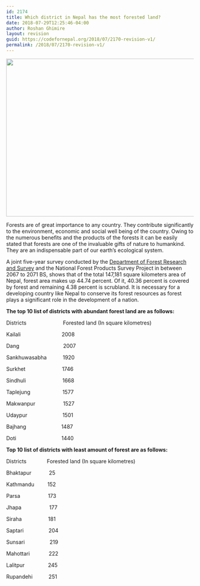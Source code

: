 ```yaml
---
id: 2174
title: Which district in Nepal has the most forested land?
date: 2018-07-29T12:25:46-04:00
author: Roshan Ghimire
layout: revision
guid: https://codefornepal.org/2018/07/2170-revision-v1/
permalink: /2018/07/2170-revision-v1/
---
```

[<img class="alignnone wp-image-2171" src="https://codefornepal.org/wp-content/uploads/2017/12/Screen-Shot-2018-07-29-at-11.52.49-AM-300x153.png" alt="" width="831" height="424" srcset="https://codefornepal.org/wp-content/uploads/2017/12/Screen-Shot-2018-07-29-at-11.52.49-AM-300x153.png 300w, https://codefornepal.org/wp-content/uploads/2017/12/Screen-Shot-2018-07-29-at-11.52.49-AM-768x391.png 768w, https://codefornepal.org/wp-content/uploads/2017/12/Screen-Shot-2018-07-29-at-11.52.49-AM-1024x521.png 1024w, https://codefornepal.org/wp-content/uploads/2017/12/Screen-Shot-2018-07-29-at-11.52.49-AM.png 1304w" sizes="(max-width: 831px) 100vw, 831px" />](https://codefornepal.org/wp-content/uploads/2017/12/Screen-Shot-2018-07-29-at-11.52.49-AM.png)

<span style="font-weight: 400;">Forests are of great importance to any country. They contribute significantly to the environment, economic and social well being of the country. Owing to the numerous benefits and the products of the forests it can be easily stated that forests are one of the invaluable gifts of nature to humankind. They are an indispensable part of our earth’s ecological system.</span>

<span style="font-weight: 400;">A joint five-year survey conducted by the <a href="https://nepalmap.org/profiles/country-NP-nepal/#forests-total-land">Department of Forest Research and Survey</a> and the National Forest Products Survey Project in between 2067 to 2071 BS, shows that of the total 147,181 square kilometers area of Nepal, forest area makes up 44.74 percent. Of it, 40.36 percent is covered by forest and remaining 4.38 percent is scrubland. It is necessary for a developing country like Nepal to conserve its forest resources as forest plays a significant role in the development of a nation.</span>

**The top 10 list of districts with abundant forest land are as follows:**

<span style="font-weight: 400;">Districts                         Forested land (In square kilometres)</span>

<span style="font-weight: 400;">Kailali                            2008</span>

<span style="font-weight: 400;">Dang                              2007</span>

<span style="font-weight: 400;">Sankhuwasabha           1920</span>

<span style="font-weight: 400;">Surkhet                         1746</span>

<span style="font-weight: 400;">Sindhuli                         1668</span>

<span style="font-weight: 400;">Taplejung                      1577</span>

<span style="font-weight: 400;">Makwanpur                   1527</span>

<span style="font-weight: 400;">Udaypur                        1501</span>

<span style="font-weight: 400;">Bajhang                        1487</span>

<span style="font-weight: 400;">Doti                               1440</span>

**Top 10 list of districts with least amount of forest are as follows:**

<span style="font-weight: 400;">Districts              Forested land (In square kilometres)</span>

<span style="font-weight: 400;">Bhaktapur            25</span>

<span style="font-weight: 400;">Kathmandu         152</span>

<span style="font-weight: 400;">Parsa                   173</span>

<span style="font-weight: 400;">Jhapa                   177</span>

<span style="font-weight: 400;">Siraha                  181</span>

<span style="font-weight: 400;">Saptari                 204</span>

<span style="font-weight: 400;">Sunsari                 219</span>

<span style="font-weight: 400;">Mahottari             222</span>

<span style="font-weight: 400;">Lalitpur                245</span>

<span style="font-weight: 400;">Rupandehi           251</span>

&nbsp;